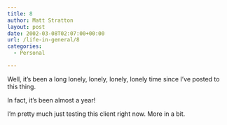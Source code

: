 ```yaml
---
title: 8
author: Matt Stratton
layout: post
date: 2002-03-08T02:07:00+00:00
url: /life-in-general/8
categories:
  - Personal

---
```

Well, it&#8217;s been a long lonely, lonely, lonely, lonely time since I&#8217;ve posted to this thing.

In fact, it&#8217;s been almost a year!

I&#8217;m pretty much just testing this client right now. More in a bit.